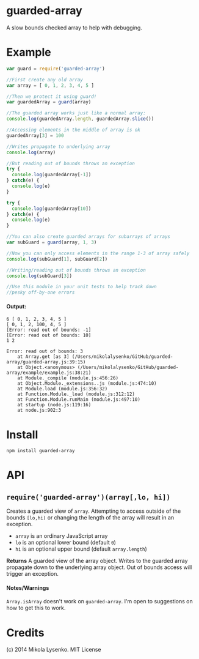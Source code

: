 guarded-array
=============
A slow bounds checked array to help with debugging.

# Example

```javascript
var guard = require('guarded-array')

//First create any old array
var array = [ 0, 1, 2, 3, 4, 5 ]

//Then we protect it using guard!
var guardedArray = guard(array)

//The guarded array works just like a normal array:
console.log(guardedArray.length, guardedArray.slice())

//Accessing elements in the middle of array is ok
guardedArray[3] = 100

//Writes propagate to underlying array
console.log(array)

//But reading out of bounds throws an exception
try {
  console.log(guardedArray[-1])
} catch(e) {
  console.log(e)
}

try {
  console.log(guardedArray[10])
} catch(e) {
  console.log(e)
}

//You can also create guarded arrays for subarrays of arrays
var subGuard = guard(array, 1, 3)

//Now you can only access elements in the range 1-3 of array safely
console.log(subGuard[1], subGuard[2])

//Writing/reading out of bounds throws an exception
console.log(subGuard[3])

//Use this module in your unit tests to help track down
//pesky off-by-one errors
```

#### Output:

```
6 [ 0, 1, 2, 3, 4, 5 ]
[ 0, 1, 2, 100, 4, 5 ]
[Error: read out of bounds: -1]
[Error: read out of bounds: 10]
1 2

Error: read out of bounds: 3
    at Array.get [as 3] (/Users/mikolalysenko/GitHub/guarded-array/guarded-array.js:39:15)
    at Object.<anonymous> (/Users/mikolalysenko/GitHub/guarded-array/example/example.js:38:21)
    at Module._compile (module.js:456:26)
    at Object.Module._extensions..js (module.js:474:10)
    at Module.load (module.js:356:32)
    at Function.Module._load (module.js:312:12)
    at Function.Module.runMain (module.js:497:10)
    at startup (node.js:119:16)
    at node.js:902:3
```

# Install

```sh
npm install guarded-array
```

# API

## `require('guarded-array')(array[,lo, hi])`
Creates a guarded view of `array`.  Attempting to access outside of the bounds `[lo,hi)` or changing the length of the array will result in an exception.

* `array` is an ordinary JavaScript array
* `lo` is an optional lower bound (default `0`)
* `hi` is an optional upper bound (default `array.length`)

**Returns** A guarded view of the array object.  Writes to the guarded array propagate down to the underlying array object.  Out of bounds access will trigger an exception.

#### Notes/Warnings

`Array.isArray` doesn't work on `guarded-array`.  I'm open to suggestions on how to get this to work.

# Credits
(c) 2014 Mikola Lysenko. MIT License